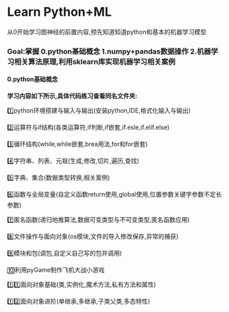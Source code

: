 # Learn Python+ML
从0开始学习图神经的前置内容,预先知道知道python和基本的机器学习模型
### Goal:掌握 0.python基础概念 1.numpy+pandas数据操作 2.机器学习相关算法原理,利用sklearn库实现机器学习相关案例

####  0.python基础概念

**学习内容如下所示,具体代码练习查看同名文件夹:**

1️⃣python环境搭建与输入与输出(安装python,IDE,格式化输入与输出)

2️⃣运算符与if结构(各类运算符,if判断,if嵌套,if.esle,if.elif.else)

3️⃣循环结构(while,while嵌套,brea用法,for和for嵌套)

4️⃣字符串、列表、元祖(生成,修改,切片,遍历,查找)

5️⃣字典、集合(数据类型转换,相关案例)

6️⃣函数与全局变量(自定义函数return使用,global使用,位置参数关键字参数不定长参数)

7️⃣匿名函数(递归地推算法,数据可变类型与不可变类型,匿名函数应用)

8️⃣文件操作与面向对象(os模块,文件的导入修改保存,异常的捕获)

9️⃣模块和包(调包,自定义自己写的包并调用)

🔟利用pyGame制作飞机大战小游戏

1️⃣1️⃣面向对象基础(类,实例化,魔术方法,私有方法和属性)

1️⃣2️⃣面向对象进阶(单继承,多继承,子类父类,多态特性)






